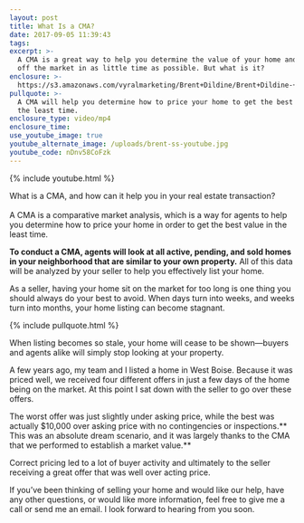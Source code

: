 ```yaml
---
layout: post
title: What Is a CMA?
date: 2017-09-05 11:39:43
tags:
excerpt: >-
  A CMA is a great way to help you determine the value of your home and get it
  off the market in as little time as possible. But what is it?
enclosure: >-
  https://s3.amazonaws.com/vyralmarketing/Brent+Dildine/Brent+Dildine-+What+Is+a+CMA%253F.mp4
pullquote: >-
  A CMA will help you determine how to price your home to get the best value in
  the least time.
enclosure_type: video/mp4
enclosure_time:
use_youtube_image: true
youtube_alternate_image: /uploads/brent-ss-youtube.jpg
youtube_code: nDnv58CoFzk
---
```



{% include youtube.html %}

What is a CMA, and how can it help you in your real estate transaction?
<br>
<br>A CMA is a comparative market analysis, which is a way for agents to help you determine how to price your home in order to get the best value in the least time.

**To conduct a CMA, agents will look at all active, pending, and sold homes in your neighborhood that are similar to your own property.** All of this data will be analyzed by your seller to help you effectively list your home.

As a seller, having your home sit on the market for too long is one thing you should always do your best to avoid. When days turn into weeks, and weeks turn into months, your home listing can become stagnant.

{% include pullquote.html %}

When listing becomes so stale, your home will cease to be shown—buyers and agents alike will simply stop looking at your property.

A few years ago, my team and I listed a home in West Boise. Because it was priced well, we received four different offers in just a few days of the home being on the market. At this point I sat down with the seller to go over these offers.

The worst offer was just slightly under asking price, while the best was actually $10,000 over asking price with no contingencies or inspections.** This was an absolute dream scenario, and it was largely thanks to the CMA that we performed to establish a market value.**

Correct pricing led to a lot of buyer activity and ultimately to the seller receiving a great offer that was well over acting price.

If you’ve been thinking of selling your home and would like our help, have any other questions, or would like more information, feel free to give me a call or send me an email. I look forward to hearing from you soon.